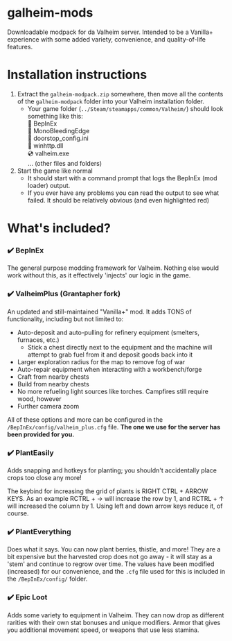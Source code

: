 # galheim-mods
Downloadable modpack for da Valheim server. Intended to be a Vanilla+ experience with some added variety, convenience, and quality-of-life features.

# Installation instructions

1. Extract the `galheim-modpack.zip` somewhere, then move all the contents of the `galheim-modpack` folder into your Valheim installation folder.
    - Your game folder (`../Steam/steamapps/common/Valheim/`) should look something like this:  
      :file_folder: BepInEx  
      :file_folder: MonoBleedingEdge  
      :page_facing_up: doorstop_config.ini  
      :page_facing_up: winhttp.dll  
      :cd: valheim.exe  
      ... (other files and folders)
2. Start the game like normal
    - It should start with a command prompt that logs the BepInEx (mod loader) output.
    - If you ever have any problems you can read the output to see what failed. It should be relatively obvious (and even highlighted red)

# What's included?

### :heavy_check_mark: BepInEx
The general purpose modding framework for Valheim. Nothing else would work without this, as it effectively 'injects' our logic in the game.

### :heavy_check_mark: ValheimPlus (Grantapher fork)
An updated and still-maintained "Vanilla+" mod. It adds TONS of functionality, including but not limited to:
- Auto-deposit and auto-pulling for refinery equipment (smelters, furnaces, etc.)
    - Stick a chest directly next to the equipment and the machine will attempt to grab fuel from it and deposit goods back into it
- Larger exploration radius for the map to remove fog of war
- Auto-repair equipment when interacting with a workbench/forge
- Craft from nearby chests
- Build from nearby chests
- No more refueling light sources like torches. Campfires still require wood, however
- Further camera zoom

All of these options and more can be configured in the `/BepInEx/config/valheim_plus.cfg` file. **The one we use for the server has been provided for you.**


### :heavy_check_mark: PlantEasily
Adds snapping and hotkeys for planting; you shouldn't accidentally place crops too close any more!

The keybind for increasing the grid of plants is RIGHT CTRL + ARROW KEYS. As an example RCTRL + → will increase the row by 1, and RCTRL + ↑ will increased the column by 1. Using left and down arrow keys reduce it, of course.

### :heavy_check_mark: PlantEverything
Does what it says. You can now plant berries, thistle, and more! They are a bit expensive but the harvested crop does not go away - it will stay as a 'stem' and continue to regrow over time. The values have been modified (increased) for our convenience, and the `.cfg` file used for this is included in the `/BepInEx/config/` folder.

### :heavy_check_mark: Epic Loot
Adds some variety to equipment in Valheim. They can now drop as different rarities with their own stat bonuses and unique modifiers. Armor that gives you additional movement speed, or weapons that use less stamina.
